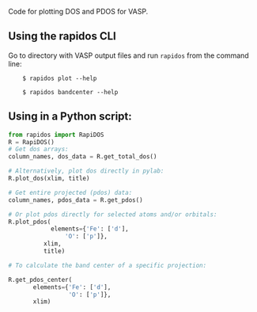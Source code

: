 Code for plotting DOS and PDOS for VASP.

## Using the rapidos CLI

Go to directory with VASP output files and run `rapidos` from the	command line:

		$ rapidos plot --help

		$ rapidos bandcenter --help


## Using in a Python script:

```py
from rapidos import RapiDOS
R = RapiDOS()
# Get dos arrays:
column_names, dos_data = R.get_total_dos()

# Alternatively, plot dos directly in pylab:
R.plot_dos(xlim, title)

# Get entire projected (pdos) data:
column_names, pdos_data = R.get_pdos()

# Or plot pdos directly for selected atoms and/or orbitals:
R.plot_pdos(
			elements={'Fe': ['d'],
                'O': ['p']},
		  xlim,
		  title)

# To calculate the band center of a specific projection:

R.get_pdos_center(
       elements={'Fe': ['d'],
                 'O': ['p']},
       xlim)
```
